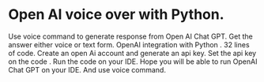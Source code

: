 # Open AI voice over with Python.
Use voice command to generate response from Open AI Chat GPT.
Get the answer either voice or text form.
OpenAI integration with Python . 32 lines of code. 
Create an open Ai account and generate an api key.
Set the api key on the code . 
Run the code on your IDE. 
Hope you will be able to run OpenAI Chat GPT on your IDE.
And use voice command.
